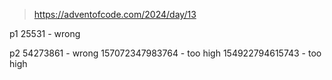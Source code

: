 > https://adventofcode.com/2024/day/13

p1
25531 - wrong

p2
54273861 - wrong
157072347983764 - too high
154922794615743 - too high